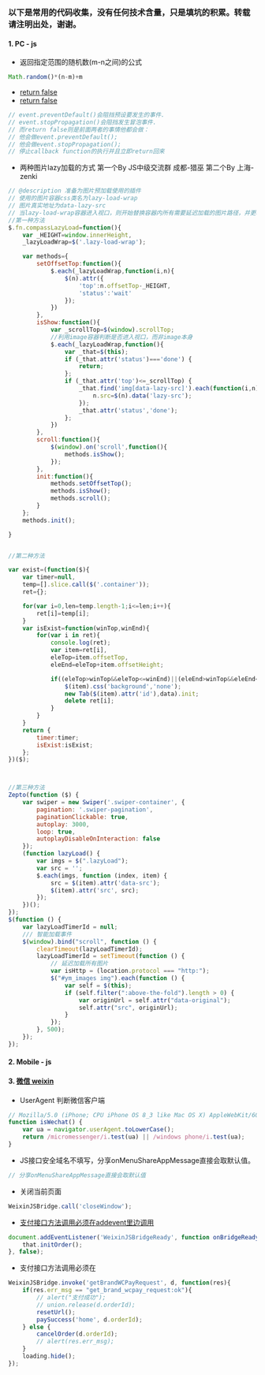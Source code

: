 ### 以下是常用的代码收集，没有任何技术含量，只是填坑的积累。转载请注明出处，谢谢。

#### 1. PC - js
- 返回指定范围的随机数(m-n之间)的公式
```javascript
Math.random()*(n-m)+m
```

- [return false](http://stackoverflow.com/questions/1357118/event-preventdefault-vs-return-false)
- [return false](http://www.75team.com/archives/201)
```javascript
// event.preventDefault()会阻挡预设要发生的事件.
// event.stopPropagation()会阻挡发生冒泡事件.
// 而return false则是前面两者的事情他都会做：
// 他会做event.preventDefault();
// 他会做event.stopPropagation();
// 停止callback function的执行并且立即return回来
```

- 两种图片lazy加载的方式
第一个By JS中级交流群 成都-猎巫 第二个By 上海-zenki 
```javascript
// @description 准备为图片预加载使用的插件
// 使用的图片容器css类名为lazy-load-wrap
// 图片真实地址为data-lazy-src
// 当lazy-load-wrap容器进入视口，则开始替换容器内所有需要延迟加载的图片路径，并更改容器的加载状态
//第一种方法
$.fn.compassLazyLoad=function(){
	var _HEIGHT=window.innerHeight,
	_lazyLoadWrap=$('.lazy-load-wrap');

	var methods={
		setOffsetTop:function(){
			$.each(_lazyLoadWrap,function(i,n){
				$(n).attr({
					'top':n.offsetTop-_HEIGHT,
					'status':'wait'
				});
			})
		},
		isShow:function(){
			var _scrollTop=$(window).scrollTop;
			//利用image容器判断是否进入视口，而非image本身
			$.each(_lazyLoadWrap,function(){
				var _that=$(this);
				if (_that.attr('status')==='done') {
					return;
				};
				if (_that.attr('top')<=_scrollTop) {
					_that.find('img[data-lazy-src]').each(function(i,n){
						n.src=$(n).data('lazy-src');
					});
					_that.attr('status','done');
				};
			})
		},
		scroll:function(){
			$(window).on('scroll',function(){
				methods.isShow();
			});
		},
		init:function(){
			methods.setOffsetTop();
			methods.isShow();
			methods.scroll();
		}
	};
	methods.init();

}


//第二种方法

var exist=(function($){
	var timer=null,
	temp=[].slice.call($('.container'));
	ret={};

	for(var i=0,len=temp.length-1;i<=len;i++){
		ret[i]=temp[i];
	}
	var isExist=function(winTop,winEnd){
		for(var i in ret){
			console.log(ret);
			var item=ret[i],
			eleTop=item.offsetTop,
			eleEnd=eleTop+item.offsetHeight;

			if((eleTop>winTop&&eleTop<=winEnd)||(eleEnd>winTop&&eleEnd<=winEnd)){
				$(item).css('background','none');
				new Tab($(item).attr('id'),data).init;
				delete ret[i];
			}
		}
	}
	return {
		timer:timer;
		isExist:isExist;
	};
})($);



//第三种方法
Zepto(function ($) {
    var swiper = new Swiper('.swiper-container', {
        pagination: '.swiper-pagination',
        paginationClickable: true,
        autoplay: 3000,
        loop: true,
        autoplayDisableOnInteraction: false
    });
    (function lazyLoad() {
        var imgs = $(".lazyLoad");
        var src = '';
        $.each(imgs, function (index, item) {
            src = $(item).attr('data-src');
            $(item).attr('src', src);
        });
    })();
});
$(function () {
    var lazyLoadTimerId = null;
    /// 智能加载事件
    $(window).bind("scroll", function () {
        clearTimeout(lazyLoadTimerId);
        lazyLoadTimerId = setTimeout(function () {
            // 延迟加载所有图片
            var isHttp = (location.protocol === "http:");
            $("#ym_images img").each(function () {
                var self = $(this);
                if (self.filter(":above-the-fold").length > 0) {
                    var originUrl = self.attr("data-original");
                    self.attr("src", originUrl);
                }
            });
        }, 500);
    });
});

```

#### 2. Mobile - js


#### 3. [微信 weixin](http://loo2k.com/blog/detecting-wechat-client/)

- UserAgent 判断微信客户端
```javascript
// Mozilla/5.0 (iPhone; CPU iPhone OS 8_3 like Mac OS X) AppleWebKit/600.1.4 (KHTML, like Gecko) Mobile/12F70 MicroMessenger/6.1.5 NetType/WIFI
function isWechat() {  
    var ua = navigator.userAgent.toLowerCase();
    return /micromessenger/i.test(ua) || /windows phone/i.test(ua);
}
```

- JS接口安全域名不填写，分享onMenuShareAppMessage直接会取默认值。
```javascript
// 分享onMenuShareAppMessage直接会取默认值
```

- 关闭当前页面
```javascript
WeixinJSBridge.call('closeWindow');
```

- [支付接口方法调用必须在addevent里边调用](http://www.cnblogs.com/true_to_me/p/3565039.html)
```javascript
document.addEventListener('WeixinJSBridgeReady', function onBridgeReady(){
    that.initOrder();
}, false);
```

- 支付接口方法调用必须在
```javascript
WeixinJSBridge.invoke('getBrandWCPayRequest', d, function(res){
    if(res.err_msg == "get_brand_wcpay_request:ok"){
        // alert("支付成功");
        // union.release(d.orderId);
        resetUrl();
        paySuccess('home', d.orderId);
    } else {
        cancelOrder(d.orderId);
        // alert(res.err_msg);
    }
    loading.hide();
});
```